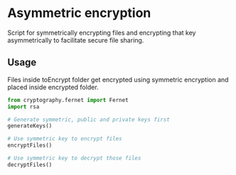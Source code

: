 # Asymmetric encryption

Script for symmetrically encrypting files and encrypting that key asymmetrically to facilitate secure file sharing.



## Usage
Files inside toEncrypt folder get encrypted using symmetric encryption and placed inside encrypted folder.
```python
from cryptography.fernet import Fernet
import rsa

# Generate symmetric, public and private keys first
generateKeys()

# Use symmetric key to encrypt files
encryptFiles()

# Use symmetric key to decrypt those files
decryptFiles()
```